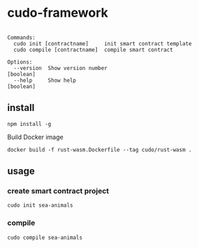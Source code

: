 # cudo-framework

```cudo <cmd> [args]

Commands:
  cudo init [contractname]     init smart contract template
  cudo compile [contractname]  compile smart contract

Options:
  --version  Show version number                                       [boolean]
  --help     Show help                                                 [boolean]

```

## install
```
npm install -g
```
Build Docker image
```
docker build -f rust-wasm.Dockerfile --tag cudo/rust-wasm .
```

## usage
### create smart contract project
```
cudo init sea-animals
```

### compile
```
cudo compile sea-animals
```
